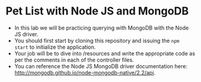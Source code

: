 # Pet List with Node JS and MongoDB

- In this lab we will be practicing querying with MongoDB with the Node JS driver.
- You should first start by cloning this repository and issuing the `npm start` to initialize the application.
- Your job will be to dive into /resources and write the appropriate code as per the comments in each of the controller files.
- You can reference the Node JS MongoDB driver documentation here: http://mongodb.github.io/node-mongodb-native/2.2/api.